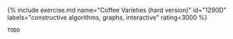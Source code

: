 {% include exercise.md name="Coffee Varieties (hard version)" id="1290D" labels="constructive algorithms, graphs, interactive" rating=3000 %}

```
TODO
```
